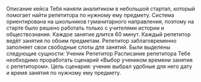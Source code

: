 Описание кейса
Тебя наняли аналитиком в небольшой стартап, который помогает найти репетитора по нужному ему предмету. Система ориентирована на школьников гуманитарного направления, поэтому на старте было решено работать только с учителями истории и обществознания. Каждое занятие длится 60 минут. Каждый репетитор ведёт занятия по обоим предметам. Репетитор заблаговременно заполняет свои свободные слоты для занятий.
Были выделены следующие сущности:
Ученик
Репетитор
Расписание репетитора
Тебе необходимо проработать сценарий «Выбор учеником времени занятия с репетитором». Цель сценария: ученик выбрал удобные для него дату и время занятия по нужному ему предмету.
